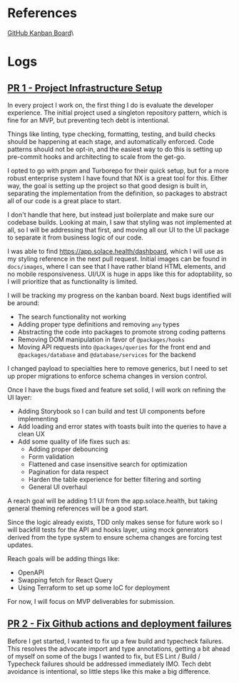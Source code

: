 # References

[GitHub Kanban Board](https://github.com/users/aram-devdocs/projects/3/views/1)\

# Logs

## [PR 1 - Project Infrastructure Setup](https://github.com/aram-devdocs/solace-candidate-assignment-main/pull/2)

In every project I work on, the first thing I do is evaluate the developer experience. The initial project used a singleton repository pattern, which is fine for an MVP, but preventing tech debt is intentional.

Things like linting, type checking, formatting, testing, and build checks should be happening at each stage, and automatically enforced. Code patterns should not be opt-in, and the easiest way to do this is setting up pre-commit hooks and architecting to scale from the get-go.

I opted to go with pnpm and Turborepo for their quick setup, but for a more robust enterprise system I have found that NX is a great tool for this. Either way, the goal is setting up the project so that good design is built in, separating the implementation from the definition, so packages to abstract all of our code is a great place to start.

I don't handle that here, but instead just boilerplate and make sure our codebase builds. Looking at main, I saw that styling was not implemented at all, so I will be addressing that first, and moving all our UI to the UI package to separate it from business logic of our code.

I was able to find https://app.solace.health/dashboard, which I will use as my styling reference in the next pull request. Initial images can be found in `docs/images`, where I can see that I have rather bland HTML elements, and no mobile responsiveness. UI/UX is huge in apps like this for adoptability, so I will prioritize that as functionality is limited.

I will be tracking my progress on the kanban board. Next bugs identified will be around:

- The search functionality not working
- Adding proper type definitions and removing `any` types
- Abstracting the code into packages to promote strong coding patterns
- Removing DOM manipulation in favor of `@packages/hooks`
- Moving API requests into `@packages/queries` for the front end and `@packages/database` and `@database/services` for the backend

I changed payload to specialties here to remove generics, but I need to set up proper migrations to enforce schema changes in version control.

Once I have the bugs fixed and feature set solid, I will work on refining the UI layer:

- Adding Storybook so I can build and test UI components before implementing
- Add loading and error states with toasts built into the queries to have a clean UX
- Add some quality of life fixes such as:
  - Adding proper debouncing
  - Form validation
  - Flattened and case insensitive search for optimization
  - Pagination for data respect
  - Harden the table experience for better filtering and sorting
  - General UI overhaul

A reach goal will be adding 1:1 UI from the app.solace.health, but taking general theming references will be a good start.

Since the logic already exists, TDD only makes sense for future work so I will backfill tests for the API and hooks layer, using mock generators derived from the type system to ensure schema changes are forcing test updates.

Reach goals will be adding things like:

- OpenAPI
- Swapping fetch for React Query
- Using Terraform to set up some IoC for deployment

For now, I will focus on MVP deliverables for submission.

## [PR 2 - Fix Github actions and deployment failures](https://github.com/aram-devdocs/solace-candidate-assignment-main/pull/15)

Before I get started, I wanted to fix up a few build and typecheck failures. This resolves the advocate import and type annotations, getting a bit ahead of myself on some of the bugs I wanted to fix, but ES Lint / Build / Typecheck failures should be addressed immediately IMO. Tech debt avoidance is intentional, so little steps like this make a big difference.
